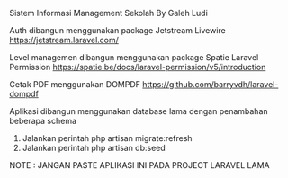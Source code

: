 Sistem Informasi Management Sekolah By Galeh Ludi

Auth dibangun menggunakan package Jetstream Livewire
https://jetstream.laravel.com/

Level managemen dibangun menggunakan package Spatie Laravel Permission
https://spatie.be/docs/laravel-permission/v5/introduction

Cetak PDF menggunakan DOMPDF
https://github.com/barryvdh/laravel-dompdf

Aplikasi dibangun menggunakan database lama dengan penambahan beberapa schema

1. Jalankan perintah php artisan migrate:refresh
2. Jalankan perintah php artisan db:seed

NOTE : JANGAN PASTE APLIKASI INI PADA PROJECT LARAVEL LAMA
